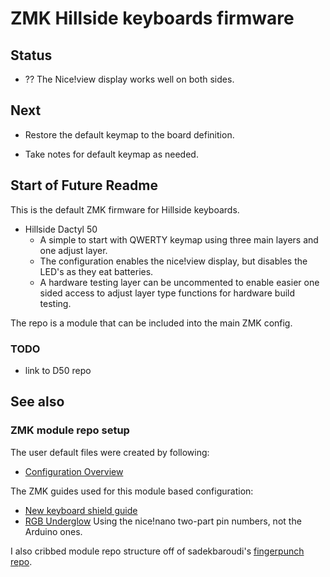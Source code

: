 # ZMK Hillside keyboards firmware

## Status

- ?? The Nice!view display works well on both sides.

## Next

- Restore the default keymap to the board definition.

- Take notes for default keymap as needed.

## Start of Future Readme

This is the default ZMK firmware for Hillside keyboards.

-   Hillside Dactyl 50
    -   A simple to start with QWERTY keymap using three main layers
        and one adjust layer.
    -   The configuration enables the nice!view display,
        but disables the LED's as they eat batteries.
    -   A hardware testing layer can be uncommented to enable easier one sided
        access to adjust layer type functions for hardware build testing.

The repo is a module that can be included into the main ZMK config.

### TODO

- link to D50 repo

## See also

### ZMK module repo setup

The user default files were created by following:

- [Configuration Overview](https://zmk.dev/docs/config)

The ZMK guides used for this module based configuration:

- [New keyboard shield guide](https://zmk.dev/docs/development/new-shields)
- [RGB Underglow](https://zmk.dev/docs/features/underglow#adding-rgb-underglow-to-a-board)
  Using the nice!nano two-part pin numbers, not the Arduino ones.

I also cribbed module repo structure off of sadekbaroudi's
[fingerpunch repo](https://github.com/sadekbaroudi/zmk-fingerpunch-keyboards).
